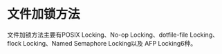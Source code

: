 # 文件加锁方法
文件加锁方法主要有POSIX Locking、No-op Locking、dotfile-file Locking、flock Locking、Named Semaphore Locking以及 AFP Locking6种。

